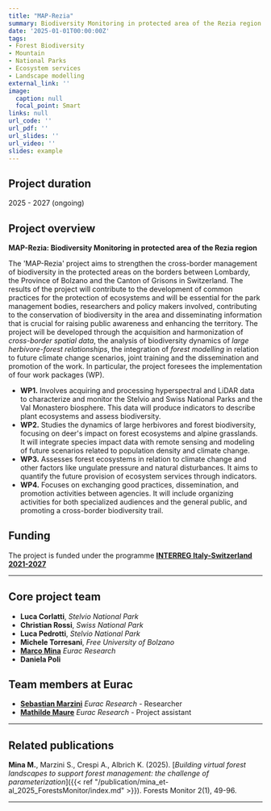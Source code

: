 ```yaml
---
title: "MAP-Rezia"
summary: Biodiversity Monitoring in protected area of the Rezia region
date: '2025-01-01T00:00:00Z'
tags: 
- Forest Biodiversity
- Mountain
- National Parks
- Ecosystem services
- Landscape modelling
external_link: ''
image:
  caption: null
  focal_point: Smart
links: null
url_code: ''
url_pdf: ''
url_slides: ''
url_video: ''
slides: example
---
```


## Project duration
2025 - 2027 (ongoing)


## Project overview
**MAP-Rezia: Biodiversity Monitoring in protected area of the Rezia region**

The 'MAP-Rezia' project aims to strengthen the cross-border management of biodiversity in the protected areas on the borders between Lombardy, the Province of Bolzano and the Canton of Grisons in Switzerland.
The results of the project will contribute to the development of common practices for the protection of ecosystems and will be essential for the park management bodies, researchers and policy makers involved, contributing to the conservation of biodiversity in the area and disseminating information that is crucial for raising public awareness and enhancing the territory. The project will be developed through the acquisition and harmonization of *cross-border spatial data*, the analysis of biodiversity dynamics of *large herbivore-forest relationships*, the integration of *forest modelling* in relation to future climate change scenarios, joint training and the dissemination and promotion of the work. In particular, the project foresees the implementation of four work packages (WP).

 - **WP1.** Involves acquiring and processing hyperspectral and LiDAR data to characterize and monitor the Stelvio and Swiss National Parks and the Val Monastero biosphere. This data will produce indicators to describe plant ecosystems and assess biodiversity.
 - **WP2.** Studies the dynamics of large herbivores and forest biodiversity, focusing on deer's impact on forest ecosystems and alpine grasslands. It will integrate species impact data with remote sensing and modeling of future scenarios related to population density and climate change.
 - **WP3.** Assesses forest ecosystems in relation to climate change and other factors like ungulate pressure and natural disturbances. It aims to quantify the future provision of ecosystem services through indicators.
 - **WP4.** Focuses on exchanging good practices, dissemination, and promotion activities between agencies. It will include organizing activities for both specialized audiences and the general public, and promoting a cross-border biodiversity trail.


## Funding

The project is funded under the programme [**INTERREG Italy-Switzerland 2021-2027**](https://www.interreg-italiasvizzera.eu/wps/portal/site/interreg-italia-svizzera/DettaglioRedazionale/progetti/progetti-finanziati/maprezia) 

-----------------------------

## Core project team

 - **Luca Corlatti**, _Stelvio National Park_
 - **Christian Rossi**, _Swiss National Park_
 - **Luca Pedrotti**, _Stelvio National Park_
 - **Michele Torresani**, _Free University of Bolzano_
 - [**Marco Mina**](https://www.eurac.edu/en/people/marco-mina?institute=institute-for-alpine-environment) _Eurac Research_
 - **Daniela Poli**


## Team members at Eurac
 - [**Sebastian Marzini**](https://www.eurac.edu/en/people/sebastian-marzini) _Eurac Research_ - Researcher
 - [**Mathilde Maure**](https://www.eurac.edu/en/people/mathilde-maure) _Eurac Research_ - Project assistant


-----------------------------
## Related publications

**Mina M.**, Marzini S., Crespi A., Albrich K. (2025). [*Building virtual forest landscapes to support forest management: the challenge of parameterization*]({{< ref "/publication/mina_et-al_2025_ForestsMonitor/index.md" >}}). Forests Monitor 2(1), 49-96. 


-----------------------------
<!---  *First activities of the project* (photos by Chiara Giari - Stelvio NP)  -->  

<!--- {{< gallery album="maprezia-album" >}}  -->

